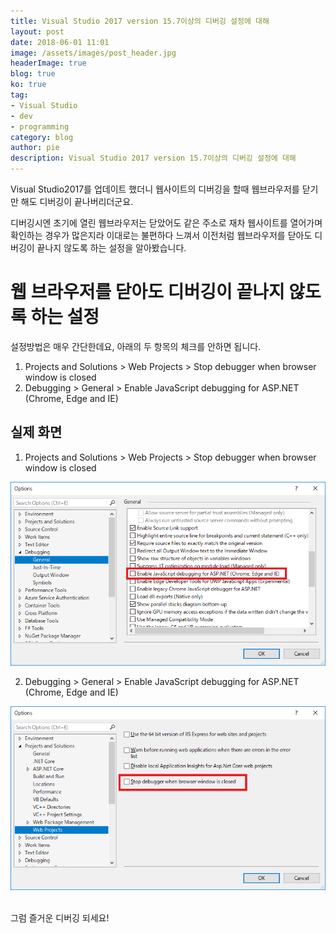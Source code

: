 ```yaml
---
title: Visual Studio 2017 version 15.7이상의 디버깅 설정에 대해
layout: post
date: 2018-06-01 11:01
image: /assets/images/post_header.jpg
headerImage: true
blog: true
ko: true
tag:
- Visual Studio
- dev
- programming
category: blog
author: pie
description: Visual Studio 2017 version 15.7이상의 디버깅 설정에 대해
---
```

Visual Studio2017를 업데이트 했더니 웹사이트의 디버깅을 할때 웹브라우저를 닫기만 해도 디버깅이 끝나버리더군요.

디버깅시엔 초기에 열린 웹브라우저는 닫았어도 같은 주소로 재차 웹사이트를 열어가며 확인하는 경우가 많은지라 이대로는 불편하다 느껴서 이전처럼 웹브라우저를 닫아도 디버깅이 끝나지 않도록 하는 설정을 알아봤습니다.

# 웹 브라우저를 닫아도 디버깅이 끝나지 않도록 하는 설정

설정방법은 매우 간단한데요, 아래의 두 항목의 체크를 안하면 됩니다.
1. Projects and Solutions > Web Projects > Stop debugger when browser window is closed
2. Debugging > General > Enable JavaScript debugging for ASP.NET (Chrome, Edge and IE)

## 실제 화면

1. Projects and Solutions > Web Projects > Stop debugger when browser window is closed

![0011-1](/assets/images/post/0011-1.png)

2. Debugging > General > Enable JavaScript debugging for ASP.NET (Chrome, Edge and IE)

![0011-2](/assets/images/post/0011-2.png)

<br>
그럼 즐거운 디버깅 되세요!
